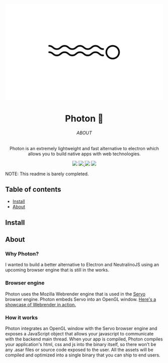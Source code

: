 <p align="center">
  <img src=".github/Banner.png">
</p>
<h1 align="center">Photon 🚀</h1>
<h6 align="center">ABOUT</h6>
<p align="center">
  Photon is an extremely lightweight and fast alternative to electron which allows you to build native apps with web technologies.
</p>

<p align='center'>
  <a>
    <img src='https://img.shields.io/badge/stability-experimental-orange?style=for-the-badge' height='25'>
  </a>
  <a href='https://github.com/raphtlw/zorin/pulls'>
    <img src="https://img.shields.io/badge/PR's-welcome-limegreen?style=for-the-badge&logo=github" height='25'>
  </a>
  <a>
    <img src='https://img.shields.io/badge/build-success-green?style=for-the-badge' height='25'>
  </a>
  <a href='https://github.com/prettier/prettier'>
    <img src='https://img.shields.io/badge/code_style-rust-red?style=for-the-badge' height='25'>
  </a>
</p>

NOTE: This readme is barely completed.

## Table of contents

- [Install](#install)
- [About](#about)

## Install

<!-- TODO: not completed yet -->

## About

### Why Photon?

I wanted to build a better alternative to Electron and NeutralinoJS using an upcoming browser engine that is still in the works.

### Browser engine

Photon uses the Mozilla Webrender engine that is used in the [Servo](https://github.com/servo/servo) browser engine. Photon embeds Servo into an OpenGL window. [Here's a showcase of Webrender in action.](https://www.youtube.com/watch?v=u0hYIRQRiws&feature=youtu.be)

### How it works

Photon integrates an OpenGL window with the Servo browser engine and exposes a JavaScript object that allows your javascript to communicate with the backend main thread. When your app is compiled, Photon compiles your application's html, css and js into the binary itself, so there won't be any .asar files or source code exposed to the user. All the assets will be compiled and optimized into a single binary that you can ship to end users.